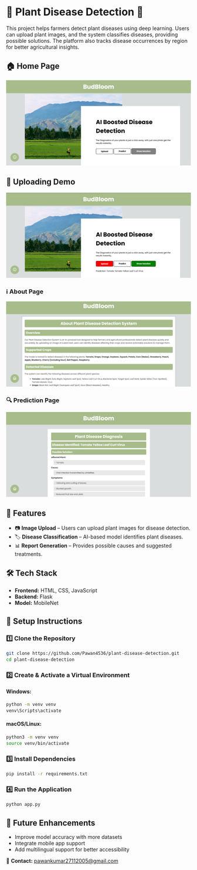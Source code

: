 # 🌿 Plant Disease Detection 🌱  

This project helps farmers detect plant diseases using deep learning. Users can upload plant images, and the system classifies diseases, providing possible solutions. The platform also tracks disease occurrences by region for better agricultural insights.  

## 🏠 Home Page  
<img src="assets/Home%20Page.png" width="600">

## 🔹 Uploading Demo  
<img src="assets/Uploading%20Demo.png" width="600">

### ℹ️ About Page  
<img src="assets/About.png" width="600">

### 🔍 Prediction Page  
<img src="assets/Prediction.png" width="600">

## 🔹 Features  
- 📷 **Image Upload** – Users can upload plant images for disease detection.  
- 🏷️ **Disease Classification** – AI-based model identifies plant diseases.  
- 📊 **Report Generation** – Provides possible causes and suggested treatments.  

## 🛠️ Tech Stack  
- **Frontend:** HTML, CSS, JavaScript  
- **Backend:** Flask  
- **Model:** MobileNet  

## 🚀 Setup Instructions  

### 1️⃣ Clone the Repository  
```bash
git clone https://github.com/Pawan4536/plant-disease-detection.git
cd plant-disease-detection
```

### 2️⃣ Create & Activate a Virtual Environment  
#### Windows:  
```bash
python -m venv venv
venv\Scripts\activate
```
#### macOS/Linux:  
```bash
python3 -m venv venv
source venv/bin/activate
```

### 3️⃣ Install Dependencies  
```bash
pip install -r requirements.txt
```

### 4️⃣ Run the Application  
```bash
python app.py
```

## 📌 Future Enhancements  
- Improve model accuracy with more datasets  
- Integrate mobile app support  
- Add multilingual support for better accessibility  

📧 **Contact:** pawankumar27112005@gmail.com
